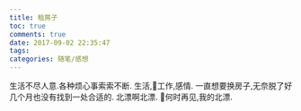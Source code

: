 ```yaml
---
title: 租房子
toc: true
comments: true
date: 2017-09-02 22:35:47
tags:
categories: 随笔/感想
---
```

生活不尽人意.各种烦心事索索不断.
生活,工作,感情.
一直想要换房子,无奈脱了好几个月也没有找到一处合适的.
北漂啊北漂.
何时再见,我的北漂.


